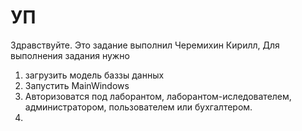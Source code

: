 # УП
Здравствуйте.
Это задание выполнил Черемихин Кирилл,
Для выполнения задания нужно
1. загрузить модель баззы данных
2. Запустить MainWindows
3. Авторизоватся под лаборантом, лаборантом-иследователем, администратором, пользователем или бухгалтером.
4. 
